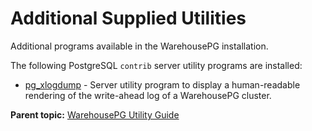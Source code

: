 # Additional Supplied Utilities 

Additional programs available in the WarehousePG installation.

The following PostgreSQL `contrib` server utility programs are installed:

-   [pg\_xlogdump](https://www.postgresql.org/docs/12/pgxlogdump.html) - Server utility program to display a human-readable rendering of the write-ahead log of a WarehousePG cluster.

**Parent topic:** [WarehousePG Utility Guide](../utility_guide/)

